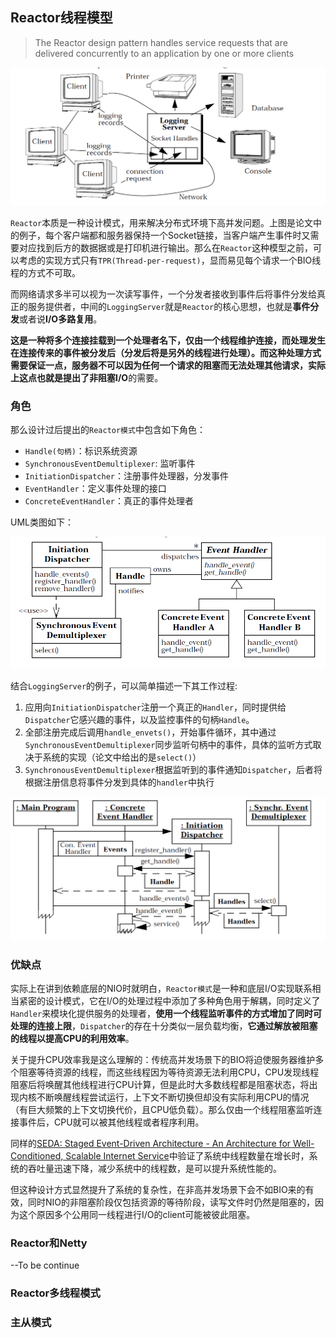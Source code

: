 ## Reactor线程模型

> The Reactor design pattern handles service requests that are delivered concurrently to an application by one or more clients

![logging-server-example](../static/netty/logging-server-example.png)

`Reactor`本质是一种设计模式，用来解决分布式环境下高并发问题。上图是论文中的例子，每个客户端都和服务器保持一个Socket链接，当客户端产生事件时又需要对应找到后方的数据据或是打印机进行输出。那么在`Reactor`这种模型之前，可以考虑的实现方式只有`TPR(Thread-per-request)`，显而易见每个请求一个BIO线程的方式不可取。

而网络请求多半可以视为一次读写事件，一个分发者接收到事件后将事件分发给真正的服务提供者，中间的`LoggingServer`就是`Reactor`的核心思想，也就是**事件分发**或者说**I/O多路复用**。

**这是一种将多个连接挂载到一个处理者名下，仅由一个线程维护连接，而处理发生在连接传来的事件被分发后（分发后将是另外的线程进行处理）。**而这种处理方式需要保证一点，服务器不可以因为任何一个请求的阻塞而无法处理其他请求，实际上这点也就是提出了**非阻塞I/O**的需要。



### 角色

那么设计过后提出的`Reactor模式`中包含如下角色：

- `Handle(句柄)`：标识系统资源
- `SynchronousEventDemultiplexer`: 监听事件
- `InitiationDispatcher`：注册事件处理器，分发事件
- `EventHandler`：定义事件处理的接口
- `ConcreteEventHandler`：真正的事件处理者

UML类图如下：

![reactor-uml](../static/netty/reactor-uml.png)

结合`LoggingServer`的例子，可以简单描述一下其工作过程: 

1. 应用向`InitiationDispatcher`注册一个真正的`Handler`，同时提供给`Dispatcher`它感兴趣的事件，以及监控事件的句柄`Handle`。
2. 全部注册完成后调用`handle_envets()`，开始事件循环，其中通过`SynchronousEventDemultiplexer`同步监听句柄中的事件，具体的监听方式取决于系统的实现（论文中给出的是`select()`）
3. `SynchronousEventDemultiplexer`根据监听到的事件通知`Dispatcher`，后者将根据注册信息将事件分发到具体的`handler`中执行

![dispatcher-proces](../static/netty/dispatcher-process.png)

### 优缺点

实际上在讲到依赖底层的NIO时就明白，`Reactor模式`是一种和底层I/O实现联系相当紧密的设计模式，它在I/O的处理过程中添加了多种角色用于解耦，同时定义了`Handler`来模块化提供服务的处理者，**使用一个线程监听事件的方式增加了同时可处理的连接上限**，`Dispatcher`的存在十分类似一层负载均衡，**它通过解放被阻塞的线程以提高CPU的利用效率**。

关于提升CPU效率我是这么理解的：传统高并发场景下的BIO将迫使服务器维护多个阻塞等待资源的线程，而这些线程因为等待资源无法利用CPU，CPU发现线程阻塞后将唤醒其他线程进行CPU计算，但是此时大多数线程都是阻塞状态，将出现内核不断唤醒线程尝试运行，上下文不断切换但却没有实际利用CPU的情况（有巨大频繁的上下文切换代价，且CPU低负载）。那么仅由一个线程阻塞监听连接事件后，CPU就可以被其他线程或者程序利用。

同样的[SEDA: Staged Event-Driven Architecture - An Architecture for Well-Conditioned, Scalable Internet Service](https://people.eecs.berkeley.edu/~brewer/papers/SEDA-sosp.pdf)中验证了系统中线程数量在增长时，系统的吞吐量迅速下降，减少系统中的线程数，是可以提升系统性能的。

但这种设计方式显然提升了系统的复杂性，在非高并发场景下会不如BIO来的有效，同时NIO的非阻塞阶段仅包括资源的等待阶段，读写文件时仍然是阻塞的，因为这个原因多个公用同一线程进行I/O的client可能被彼此阻塞。

### Reactor和Netty

--To be continue

### Reactor多线程模式

### 主从模式


